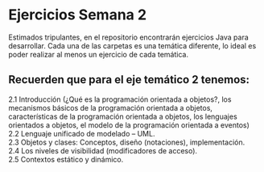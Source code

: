 # Ejercicios Semana 2
Estimados tripulantes, en el repositorio encontrarán ejercicios Java para desarrollar.
Cada una de las carpetas es una temática diferente, lo ideal es poder realizar al menos un ejercicio de cada temática.

## Recuerden que para el eje temático 2 tenemos:

2.1 Introducción (¿Qué es la programación orientada a objetos?, los mecanismos básicos de la programación orientada a objetos, características de la programación orientada a objetos, los lenguajes orientados a objetos, el modelo de la programación orientada a eventos) <br />
2.2 Lenguaje unificado de modelado – UML. <br />
2.3 Objetos y clases: Conceptos, diseño (notaciones), implementación. <br />
2.4 Los niveles de visibilidad (modificadores de acceso). <br />
2.5 Contextos estático y dinámico.

